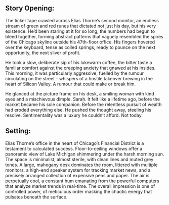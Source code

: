 ## Story Opening:

The ticker tape crawled across Elias Thorne’s second monitor, an endless stream of green and red runes that dictated not just his day, but his very existence. He’d been staring at it for so long, the numbers had begun to bleed together, forming abstract patterns that vaguely resembled the spires of the Chicago skyline outside his 47th-floor office. His fingers hovered over the keyboard, tense as coiled springs, ready to pounce on the next opportunity, the next sliver of profit.

He took a slow, deliberate sip of his lukewarm coffee, the bitter taste a familiar comfort against the creeping anxiety that gnawed at his insides. This morning, it was particularly aggressive, fuelled by the rumour circulating on the street - whispers of a hostile takeover brewing in the heart of Silicon Valley. A rumour that could make or break him.

He glanced at the picture frame on his desk, a smiling woman with kind eyes and a mischievous dimple. Sarah. It felt like a lifetime ago, before the market became his sole companion. Before the relentless pursuit of wealth had eroded everything else. He pushed the thought away, steeling his resolve. Sentimentality was a luxury he couldn’t afford. Not today.

## Setting:

Elias Thorne’s office in the heart of Chicago’s Financial District is a testament to calculated success. Floor-to-ceiling windows offer a panoramic view of Lake Michigan shimmering under the harsh morning sun. The space is minimalist, almost sterile, with clean lines and muted grey tones. A large, mahogany desk dominates the room, littered with multiple monitors, a high-end speaker system for tracking market news, and a precisely arranged collection of expensive pens and paper. The air is perpetually cool, a constant hum emanating from the powerful computers that analyze market trends in real-time. The overall impression is one of controlled power, of meticulous order masking the chaotic energy that pulsates beneath the surface.

